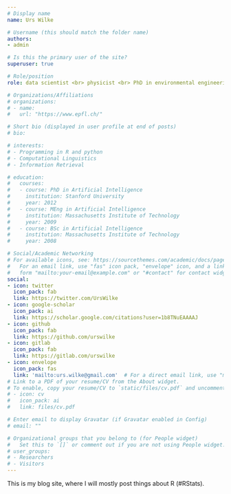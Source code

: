 ```yaml
---
# Display name
name: Urs Wilke

# Username (this should match the folder name)
authors:
- admin

# Is this the primary user of the site?
superuser: true

# Role/position
role: data scientist <br> physicist <br> PhD in environmental engineering (EPFL)

# Organizations/Affiliations
# organizations:
# - name: 
#   url: "https://www.epfl.ch/"

# Short bio (displayed in user profile at end of posts)
# bio: 

# interests:
# - Programming in R and python
# - Computational Linguistics
# - Information Retrieval

# education:
#   courses:
#   - course: PhD in Artificial Intelligence
#     institution: Stanford University
#     year: 2012
#   - course: MEng in Artificial Intelligence
#     institution: Massachusetts Institute of Technology
#     year: 2009
#   - course: BSc in Artificial Intelligence
#     institution: Massachusetts Institute of Technology
#     year: 2008

# Social/Academic Networking
# For available icons, see: https://sourcethemes.com/academic/docs/page-builder/#icons
#   For an email link, use "fas" icon pack, "envelope" icon, and a link in the
#   form "mailto:your-email@example.com" or "#contact" for contact widget.
social:
- icon: twitter
  icon_pack: fab
  link: https://twitter.com/UrsWilke
- icon: google-scholar
  icon_pack: ai
  link: https://scholar.google.com/citations?user=1b8TNuEAAAAJ
- icon: github
  icon_pack: fab
  link: https://github.com/urswilke
- icon: gitlab
  icon_pack: fab
  link: https://gitlab.com/urswilke
- icon: envelope
  icon_pack: fas
  link: 'mailto:urs.wilke@gmail.com'  # For a direct email link, use "mailto:test@example.org".
# Link to a PDF of your resume/CV from the About widget.
# To enable, copy your resume/CV to `static/files/cv.pdf` and uncomment the lines below.
# - icon: cv
#   icon_pack: ai
#   link: files/cv.pdf

# Enter email to display Gravatar (if Gravatar enabled in Config)
# email: ""

# Organizational groups that you belong to (for People widget)
#   Set this to `[]` or comment out if you are not using People widget.
# user_groups:
# - Researchers
# - Visitors
---
```


This is my blog site, where I will mostly post things about R (#RStats).

